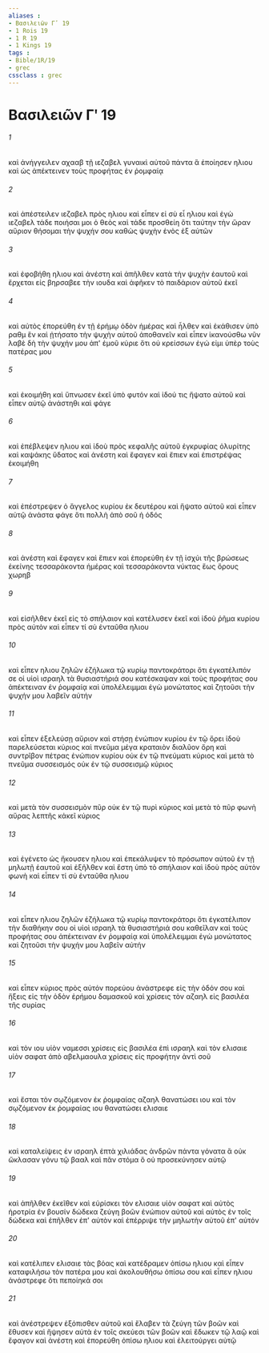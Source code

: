 ```yaml
---
aliases : 
- Βασιλειῶν Γʹ 19
- 1 Rois 19
- 1 R 19
- 1 Kings 19
tags : 
- Bible/1R/19
- grec
cssclass : grec
---
```


# Βασιλειῶν Γʹ 19

###### 1
καὶ ἀνήγγειλεν αχααβ τῇ ιεζαβελ γυναικὶ αὐτοῦ πάντα ἃ ἐποίησεν ηλιου καὶ ὡς ἀπέκτεινεν τοὺς προφήτας ἐν ῥομφαίᾳ
###### 2
καὶ ἀπέστειλεν ιεζαβελ πρὸς ηλιου καὶ εἶπεν εἰ σὺ εἶ ηλιου καὶ ἐγὼ ιεζαβελ τάδε ποιήσαι μοι ὁ θεὸς καὶ τάδε προσθείη ὅτι ταύτην τὴν ὥραν αὔριον θήσομαι τὴν ψυχήν σου καθὼς ψυχὴν ἑνὸς ἐξ αὐτῶν
###### 3
καὶ ἐφοβήθη ηλιου καὶ ἀνέστη καὶ ἀπῆλθεν κατὰ τὴν ψυχὴν ἑαυτοῦ καὶ ἔρχεται εἰς βηρσαβεε τὴν ιουδα καὶ ἀφῆκεν τὸ παιδάριον αὐτοῦ ἐκεῖ
###### 4
καὶ αὐτὸς ἐπορεύθη ἐν τῇ ἐρήμῳ ὁδὸν ἡμέρας καὶ ἦλθεν καὶ ἐκάθισεν ὑπὸ ραθμ ἓν καὶ ᾐτήσατο τὴν ψυχὴν αὐτοῦ ἀποθανεῖν καὶ εἶπεν ἱκανούσθω νῦν λαβὲ δὴ τὴν ψυχήν μου ἀπ' ἐμοῦ κύριε ὅτι οὐ κρείσσων ἐγώ εἰμι ὑπὲρ τοὺς πατέρας μου
###### 5
καὶ ἐκοιμήθη καὶ ὕπνωσεν ἐκεῖ ὑπὸ φυτόν καὶ ἰδού τις ἥψατο αὐτοῦ καὶ εἶπεν αὐτῷ ἀνάστηθι καὶ φάγε
###### 6
καὶ ἐπέβλεψεν ηλιου καὶ ἰδοὺ πρὸς κεφαλῆς αὐτοῦ ἐγκρυφίας ὀλυρίτης καὶ καψάκης ὕδατος καὶ ἀνέστη καὶ ἔφαγεν καὶ ἔπιεν καὶ ἐπιστρέψας ἐκοιμήθη
###### 7
καὶ ἐπέστρεψεν ὁ ἄγγελος κυρίου ἐκ δευτέρου καὶ ἥψατο αὐτοῦ καὶ εἶπεν αὐτῷ ἀνάστα φάγε ὅτι πολλὴ ἀπὸ σοῦ ἡ ὁδός
###### 8
καὶ ἀνέστη καὶ ἔφαγεν καὶ ἔπιεν καὶ ἐπορεύθη ἐν τῇ ἰσχύι τῆς βρώσεως ἐκείνης τεσσαράκοντα ἡμέρας καὶ τεσσαράκοντα νύκτας ἕως ὄρους χωρηβ
###### 9
καὶ εἰσῆλθεν ἐκεῖ εἰς τὸ σπήλαιον καὶ κατέλυσεν ἐκεῖ καὶ ἰδοὺ ῥῆμα κυρίου πρὸς αὐτὸν καὶ εἶπεν τί σὺ ἐνταῦθα ηλιου
###### 10
καὶ εἶπεν ηλιου ζηλῶν ἐζήλωκα τῷ κυρίῳ παντοκράτορι ὅτι ἐγκατέλιπόν σε οἱ υἱοὶ ισραηλ τὰ θυσιαστήριά σου κατέσκαψαν καὶ τοὺς προφήτας σου ἀπέκτειναν ἐν ῥομφαίᾳ καὶ ὑπολέλειμμαι ἐγὼ μονώτατος καὶ ζητοῦσι τὴν ψυχήν μου λαβεῖν αὐτήν
###### 11
καὶ εἶπεν ἐξελεύσῃ αὔριον καὶ στήσῃ ἐνώπιον κυρίου ἐν τῷ ὄρει ἰδοὺ παρελεύσεται κύριος καὶ πνεῦμα μέγα κραταιὸν διαλῦον ὄρη καὶ συντρῖβον πέτρας ἐνώπιον κυρίου οὐκ ἐν τῷ πνεύματι κύριος καὶ μετὰ τὸ πνεῦμα συσσεισμός οὐκ ἐν τῷ συσσεισμῷ κύριος
###### 12
καὶ μετὰ τὸν συσσεισμὸν πῦρ οὐκ ἐν τῷ πυρὶ κύριος καὶ μετὰ τὸ πῦρ φωνὴ αὔρας λεπτῆς κἀκεῖ κύριος
###### 13
καὶ ἐγένετο ὡς ἤκουσεν ηλιου καὶ ἐπεκάλυψεν τὸ πρόσωπον αὐτοῦ ἐν τῇ μηλωτῇ ἑαυτοῦ καὶ ἐξῆλθεν καὶ ἔστη ὑπὸ τὸ σπήλαιον καὶ ἰδοὺ πρὸς αὐτὸν φωνὴ καὶ εἶπεν τί σὺ ἐνταῦθα ηλιου
###### 14
καὶ εἶπεν ηλιου ζηλῶν ἐζήλωκα τῷ κυρίῳ παντοκράτορι ὅτι ἐγκατέλιπον τὴν διαθήκην σου οἱ υἱοὶ ισραηλ τὰ θυσιαστήριά σου καθεῖλαν καὶ τοὺς προφήτας σου ἀπέκτειναν ἐν ῥομφαίᾳ καὶ ὑπολέλειμμαι ἐγὼ μονώτατος καὶ ζητοῦσι τὴν ψυχήν μου λαβεῖν αὐτήν
###### 15
καὶ εἶπεν κύριος πρὸς αὐτόν πορεύου ἀνάστρεφε εἰς τὴν ὁδόν σου καὶ ἥξεις εἰς τὴν ὁδὸν ἐρήμου δαμασκοῦ καὶ χρίσεις τὸν αζαηλ εἰς βασιλέα τῆς συρίας
###### 16
καὶ τὸν ιου υἱὸν ναμεσσι χρίσεις εἰς βασιλέα ἐπὶ ισραηλ καὶ τὸν ελισαιε υἱὸν σαφατ ἀπὸ αβελμαουλα χρίσεις εἰς προφήτην ἀντὶ σοῦ
###### 17
καὶ ἔσται τὸν σῳζόμενον ἐκ ῥομφαίας αζαηλ θανατώσει ιου καὶ τὸν σῳζόμενον ἐκ ῥομφαίας ιου θανατώσει ελισαιε
###### 18
καὶ καταλείψεις ἐν ισραηλ ἑπτὰ χιλιάδας ἀνδρῶν πάντα γόνατα ἃ οὐκ ὤκλασαν γόνυ τῷ βααλ καὶ πᾶν στόμα ὃ οὐ προσεκύνησεν αὐτῷ
###### 19
καὶ ἀπῆλθεν ἐκεῖθεν καὶ εὑρίσκει τὸν ελισαιε υἱὸν σαφατ καὶ αὐτὸς ἠροτρία ἐν βουσίν δώδεκα ζεύγη βοῶν ἐνώπιον αὐτοῦ καὶ αὐτὸς ἐν τοῖς δώδεκα καὶ ἐπῆλθεν ἐπ' αὐτὸν καὶ ἐπέρριψε τὴν μηλωτὴν αὐτοῦ ἐπ' αὐτόν
###### 20
καὶ κατέλιπεν ελισαιε τὰς βόας καὶ κατέδραμεν ὀπίσω ηλιου καὶ εἶπεν καταφιλήσω τὸν πατέρα μου καὶ ἀκολουθήσω ὀπίσω σου καὶ εἶπεν ηλιου ἀνάστρεφε ὅτι πεποίηκά σοι
###### 21
καὶ ἀνέστρεψεν ἐξόπισθεν αὐτοῦ καὶ ἔλαβεν τὰ ζεύγη τῶν βοῶν καὶ ἔθυσεν καὶ ἥψησεν αὐτὰ ἐν τοῖς σκεύεσι τῶν βοῶν καὶ ἔδωκεν τῷ λαῷ καὶ ἔφαγον καὶ ἀνέστη καὶ ἐπορεύθη ὀπίσω ηλιου καὶ ἐλειτούργει αὐτῷ

